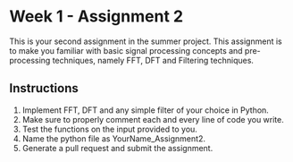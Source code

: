 # Week 1 - Assignment 2
This is your second assignment in the summer project. 
This assignment is to make you familiar with basic signal processing concepts and pre-processing techniques, namely FFT, DFT and Filtering techniques.

## Instructions
1. Implement FFT, DFT and any simple filter of your choice in Python.
2. Make sure to properly comment each and every line of code you write.
3. Test the functions on the input provided to you.
4. Name the python file as YourName_Assignment2.
5. Generate a pull request and submit the assignment. 

